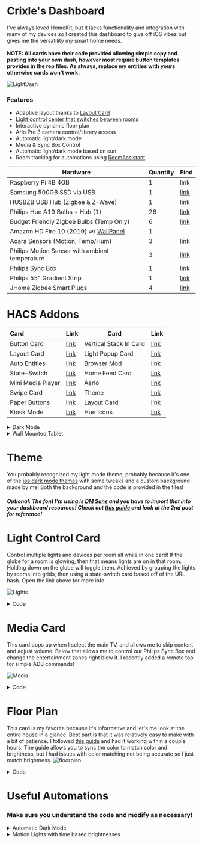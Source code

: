 # Crixle's Dashboard
I've always loved HomeKit, but it lacks functionality and integration with many of my devices so I created this dashboard to give off iOS vibes but gives me the versatility my smart home needs. </br>
</br>
**NOTE: All cards have their code provided allowing simple copy and pasting into your own dash, however most require button templates provides in the rep files. As always, replace my entities with yours otherwise cards won't work.**


![LightDash](https://user-images.githubusercontent.com/54859942/134824129-26653897-72fc-493c-a200-f5dcb984680a.png)




### Features
- Adaptive layout thanks to [Layout Card](https://github.com/thomasloven/lovelace-layout-card)
- [Light control center that switches between rooms](#light-control-card)
- Interactive dynamic floor plan
- Arlo Pro 3 camera control/library access
- Automatic light/dark mode
- Media & Sync Box Control
- Automatic light/dark mode based on sun
- Room tracking for automations using [RoomAssistant](https://www.room-assistant.io/)

Hardware | Quantity | Find
-------- | -------- | ------
Raspberry Pi 4B 4GB | 1 | link
Samsung 500GB SSD via USB | 1 | [link](https://www.bestbuy.com/site/samsung-t7-500gb-external-usb-3-2-gen-2-portable-solid-state-drive-with-hardware-encryption-indigo-blue/6408298.p?skuId=6408298)
HUSBZB USB Hub (Zigbee & Z-Wave) |1 | [link](https://www.amazon.com/gp/product/B01GJ826F8/ref=ppx_yo_dt_b_asin_title_o03_s00?ie=UTF8&psc=1)
Philips Hue A19 Bulbs + Hub (1) | 26 | [link](https://www.bestbuy.com/site/philips-hue-white-and-color-ambiance-a19-bluetooth-75w-smart-led-starter-kit/6472224.p?skuId=6472224)
Budget Friendly Zigbee Bulbs (Temp Only) | 6 | [link](https://www.homedepot.com/p/EcoSmart-60-Watt-Equivalent-A19-Dimmable-SMART-LED-Light-Bulb-Tunable-White-2-Pack-A9A19A60WESDZ02/309683612)
Amazon HD Fire 10 (2019) w/ [WallPanel](https://play.google.com/store/apps/details?id=com.thanksmister.iot.wallpanel&hl=en_US&gl=US) | 1 | 
Aqara Sensors (Motion, Temp/Hum) | 3 | [link](https://www.aqara.com/us/home.html)
Philips Motion Sensor with ambient temperature | 3 | [link](https://www.bestbuy.com/site/philips-hue-motion-sensor-white/5540102.p?skuId=5540102)
Philips Sync Box | 1 | [link](https://www.bestbuy.com/site/philips-hue-play-hdmi-sync-box-black/6371722.p?skuId=6371722)
Philips 55" Gradient Strip | 1 | [link](https://www.bestbuy.com/site/philips-hue-play-gradient-lightstrip-55/6427737.p?skuId=6427737)
JHome Zigbee Smart Plugs | 4 | [link](https://www.amazon.com/gp/product/B08K7FY2GP/ref=ppx_yo_dt_b_asin_title_o00_s00?ie=UTF8&psc=1)


  
  # HACS Addons
  | Card | Link | Card | Link
  | :--- | ---- | ---- | ----
  | Button Card | [link](https://github.com/custom-cards/button-card) | Vertical Stack In Card | [link](https://github.com/custom-cards/vertical-stack-in-card) | CSS Card Mod | [link](https://github.com/thomasloven/lovelace-card-mod) |
  | Layout Card | [link](https://github.com/thomasloven/lovelace-layout-card) | Light Popup Card | [link](https://github.com/DBuit/light-popup-card) |
  | Auto Entities | [link](https://github.com/thomasloven/lovelace-auto-entities) | Browser Mod | [link](https://github.com/thomasloven/hass-browser_mod) |
  | State-Switch | [link](https://github.com/thomasloven/lovelace-state-switch) | Home Feed Card | [link](https://github.com/gadgetchnnel/lovelace-home-feed-card) |
  | Mini Media Player | [link](https://github.com/kalkih/mini-media-player) | Aarlo | [link](https://github.com/twrecked/lovelace-hass-aarlo) |
  | Swipe Card | [link](https://github.com/bramkragten/swipe-card) | Theme | [link](https://github.com/basnijholt/lovelace-ios-themes) |
  | Paper Buttons | [link](https://github.com/jcwillox/lovelace-paper-buttons-row) | Layout Card | [link](https://github.com/thomasloven/lovelace-layout-card) |
  | Kiosk Mode | [link](https://github.com/maykar/kiosk-mode) | Hue Icons | [link](https://github.com/arallsopp/hass-hue-icons)
 


<details>
  <summary>Dark Mode </summary>
  
  ![DarkDash](https://user-images.githubusercontent.com/54859942/132930231-127aca01-695a-44e3-8608-d935f75408b8.png)

</details>
<details>
  <summary>Wall Mounted Tablet</summary>
  
  I have a Kindle Fire 10 (2019) mounted to the wall with a few command strips, and it works beautifully! I initially used FullyKiosk to isolate Home Assistant, however it can only access a really old version of Android WebView which made it really slow and unresponsive. I was shocked when I tried WallPanel and it works almost flawlessly! I know leaving the Kindle plugged in 24/7 is really bad for the battery but :shrug:
 ![IMG_2713](https://user-images.githubusercontent.com/54859942/132931199-e96f00c3-869d-463b-91e6-b6e130540f9a.JPG)


</details>

# Theme
  
  You probably recognized my light mode theme, probably because it's one of the [ios dark mode themes](https://github.com/basnijholt/lovelace-ios-dark-mode-theme) with some tweaks and a custom background made by me! Both the background and the code is provided in the files!
 ##### Optional: The font I'm using is [DM Sans](https://fonts.google.com/specimen/DM+Sans) and you have to import that into your dashboard resources! Check out [this guide](https://community.home-assistant.io/t/adding-resources-to-lovelace/180729) and look at the 2nd post for reference!



# Light Control Card
  
  Control multiple lights and devices per room all while in one card! If the globe for a room is glowing, then that means lights are on in that room. Holding down on the globe will toggle them. Achieved by grouping the lights by rooms into grids, then using a state-switch card based off of the URL hash. Open the link above for more info.
 
  ![Lights](https://user-images.githubusercontent.com/54859942/132930244-e507add3-2313-4adf-bafd-ea6ed2581dff.gif)

<details>
  <summary>Code</summary>
  
```
type: vertical-stack
cards:
  - type: entities
    style: |
      ha-card {
        background: none;
        box-shadow: none;
        }
    entities:
      - type: custom:paper-buttons-row
        buttons:
          - entity: group.boudoir
            name: false
            icon: hass:sofa-single
            style:
              button:
                background: rgba(255,255,255,.1)
                box-shadow: >
                  {% if is_state('group.boudoir', 'on') %}

                  0px 8px 15px rgba(0, 0, 0, 0.2), inset 0 0 10px
                  rgba(255,255,255,.5)

                  {% else %}
                    0px 8px 15px rgba(0, 0, 0, 0.2);
                  {% endif %}
                border-radius: 50px
                padding: 20px
                color: |
                  {% if is_state('group.boudoir', 'on') %}
                    white
                  {% else %}
                    rgba(0,0,0,.5)
                  {% endif %}
              icon:
                '--mdc-icon-size': 40px
            state_styles:
              '#boudoir':
                button:
                  background: rgba(255,255,255,.5)
                  box-shadow: 0 0 15px rgba(255,255,255,.6)
            tap_action:
              action: navigate
              navigation_path: '#boudoir'
            hold_action:
              action: toggle
          - entity: group.bedroom
            name: false
            icon: hass:bed-king
            style:
              button:
                background: rgba(255,255,255,.1)
                border-radius: 50px
                padding: 20px
                box-shadow: |
                  {% if is_state('group.bedroom', 'on') %}
                   0px 8px 15px rgba(0, 0, 0, 0.2), inset 0 0 10px rgba(255,255,255,.5)
                  {% else %}
                    0px 8px 15px rgba(0, 0, 0, 0.2);
                  {% endif %}
                color: |
                  {% if is_state('group.bedroom', 'on') %}
                    white
                  {% else %}
                    rgba(0,0,0,.5)
                  {% endif %}
              icon:
                '--mdc-icon-size': 40px
            tap_action:
              action: navigate
              navigation_path: '#bedroom'
            hold_action:
              action: toggle
          - entity: group.office
            name: false
            icon: hass:laptop
            style:
              button:
                background: rgba(255,255,255,.1)
                border-radius: 50px
                padding: 20px
                box-shadow: |
                  {% if is_state('group.office', 'on') %}
                    0px 8px 15px rgba(0, 0, 0, 0.2),inset 0 0 10px rgba(255,255,255,.5)
                  {% else %}
                    0px 8px 15px rgba(0, 0, 0, 0.2);
                  {% endif %}
                color: |
                  {% if is_state('group.office', 'on') %}
                    white
                  {% else %}
                    rgba(0,0,0,.5)
                  {% endif %}
              icon:
                '--mdc-icon-size': 40px
            tap_action:
              action: navigate
              navigation_path: '#office'
            hold_action:
              action: toggle
          - entity: group.kitchen
            name: false
            icon: hass:stairs-down
            style:
              button:
                background: rgba(255,255,255,.1)
                border-radius: 50px
                padding: 20px
                box-shadow: |
                  {% if is_state('group.kitchen', 'on') %}
                   0px 8px 15px rgba(0, 0, 0, 0.2), inset 0 0 10px rgba(255,255,255,.5)
                  {% else %}
                    0px 8px 15px rgba(0, 0, 0, 0.2);
                  {% endif %}
                color: |
                  {% if is_state('group.kitchen', 'on') %}
                    white
                  {% else %}
                    rgba(0,0,0,.5)
                  {% endif %}
              icon:
                '--mdc-icon-size': 40px
            tap_action:
              action: navigate
              navigation_path: '#downstairs'
            hold_action:
              action: toggle
    view_layout:
      grid-area: orbs
      place-self: end stretch
  - type: entities
    entities:
      - type: custom:state-switch
        entity: hash
        default: boudoir
        states:
          boudoir:
            type: custom:mod-card
            card:
              type: custom:auto-entities
              card:
                type: grid
                square: false
                columns: 3
              filter:
                include:
                  - domain: light
                    area: Boudoir
                    options:
                      type: custom:button-card
                      template:
                        - grid_card
                        - light
                  - entity_id: light.boudoir_ceiling_light
                    options:
                      type: custom:button-card
                      template:
                        - grid_card
                        - light
                  - entity_id: light.tv_bars
                    options:
                      type: custom:button-card
                      template:
                        - grid_card
                        - light
                  - entity_id: media_player.boudoir_tv_2
                    options:
                      type: custom:button-card
                      tap_action:
                        action: more-info
                      template:
                        - grid_card
                        - tv
                  - entity_id: switch.air_purifier
                    options:
                      type: custom:button-card
                      template:
                        - grid_card
                      state:
                        - value: 'on'
                          spin: true
                exclude:
                  - entity_id: light.ceiling_1
                  - entity_id: light.ceiling_2
                  - entity_id: light.hue_play_1
                  - entity_id: light.hue_play_1_2
              card_param: cards
          bedroom:
            type: custom:mod-card
            card:
              type: custom:auto-entities
              card:
                type: grid
                square: false
                columns: 3
              filter:
                include:
                  - domain: light
                    area: Bedroom
                    options:
                      type: custom:button-card
                      template:
                        - grid_card
                        - light
                  - entity_id: media_player.bedroom_tv
                    options:
                      type: custom:button-card
                      template:
                        - grid_card
                        - tv
                      tap_action:
                        action: more-info
                  - entity_id: switch.bedroom_ac
                    options:
                      type: custom:button-card
                      template:
                        - grid_card
                exclude:
                  - entity_id: light.ceiling_1
                  - entity_id: light.ceiling_2
                  - entity_id: light.hue_play_1
                  - entity_id: light.hue_play_1_2
              card_param: cards
          office:
            type: custom:mod-card
            card:
              type: custom:auto-entities
              card:
                type: grid
                square: false
                columns: 3
              filter:
                include:
                  - domain: light
                    area: Crixle's Room
                    options:
                      type: custom:button-card
                      template:
                        - grid_card
                        - light
                  - entity_id: media_player.office_speaker
                    options:
                      type: custom:button-card
                      template:
                        - grid_card
                        - tv
                      tap_action:
                        action: more-info
                  - entity_id: switch.clem
                    options:
                      type: custom:button-card
                      template:
                        - grid_card
                      lock:
                        enabled: true
                exclude:
                  - entity_id: light.ceiling_1
                  - entity_id: light.ceiling_2
                  - entity_id: light.hue_play_1
                  - entity_id: light.hue_play_1_2
              card_param: cards
              sort:
                method: domain
                reverse: false
                numeric: false
          downstairs:
            type: custom:mod-card
            card:
              type: grid
              cards:
                - type: custom:button-card
                  entity: group.kitchen
                  template:
                    - grid_card
                - type: custom:button-card
                  entity: group.livingroom
                  template:
                    - grid_card
                - type: custom:button-card
                  entity: vacuum.rug_b
                  template:
                    - grid_card
                - type: custom:button-card
                  entity: media_player.kitchen_sonos
                  template:
                    - grid_card
                    - tv
    view_layout:
      grid-area: control
      place-self: start stretch
    card_mod:
      style: |
        ha-card {
          border-radius: 30px;
        }

  ```
</details>


# Media Card
  This card pops up when I select the main TV, and allows me to skip content and adjust volume. Below that allows me to control our Philips Sync Box and change the entertainment 
 zones right blow it. I recently added a remote too for simple ADB commands!
                     
  ![Media](https://user-images.githubusercontent.com/54859942/132930473-da620641-11dc-4cf0-95d3-e256d638f508.png)
<details>
  <summary>Code</summary>
                     
  ```
  media_player.boudoir_tv_2:  ### Must be put into lovelace-ui file with appropriate entities
    title: TV Controls
    card:
      type: entities
      entities:
        - type: custom:mini-media-player
          entity: media_player.boudoir_tv_2
          volume_stateless: true
          card_mod:
            style: |
              ha-card {
                box-shadow: none;
              }
        - type: custom:mini-media-player
          entity: media_player.sync_box
          hide:
            controls: true
            power: true
            source: true
          card_mod:
            style: |
              ha-card {
                box-shadow: none;
              }
        - type: custom:mod-card
          card:
            type: grid
            cards:
              - type: custom:button-card
                tap_action:
                  action: toggle
                entity: script.syncboxtogglevideomode
                layout: vertical
                show_name: false
                template: scene
                styles:
                  card:
                    - box-shadow: >-
                        rgba(0, 0, 0, 0.16) 0px 3px 6px, rgba(0, 0, 0, 0.23) 0px
                        3px 6px
              - type: custom:button-card
                tap_action:
                  action: toggle
                entity: script.syncboxtogglemusicmode
                layout: vertical
                show_name: false
                template: scene
                styles:
                  card:
                    - box-shadow: >-
                        rgba(0, 0, 0, 0.16) 0px 3px 6px, rgba(0, 0, 0, 0.23) 0px
                        3px 6px
              - type: custom:button-card
                tap_action:
                  action: toggle
                entity: script.syncboxtogglegamemode
                layout: vertical
                show_name: false
                template: scene
                styles:
                  card:
                    - box-shadow: >-
                        rgba(0, 0, 0, 0.16) 0px 3px 6px, rgba(0, 0, 0, 0.23) 0px
                        3px 6px
              - type: custom:button-card
                tap_action:
                  action: toggle
                entity: script.syncboxdecrease
                layout: vertical
                show_name: false
                template: scene
                styles:
                  card:
                    - box-shadow: >-
                        rgba(0, 0, 0, 0.16) 0px 3px 6px, rgba(0, 0, 0, 0.23) 0px
                        3px 6px
              - type: custom:button-card
                tap_action:
                  action: toggle
                entity: script.syncboxtoggle
                layout: vertical
                show_name: false
                template: scene
                styles:
                  card:
                    - box-shadow: >-
                        rgba(0, 0, 0, 0.16) 0px 3px 6px, rgba(0, 0, 0, 0.23) 0px
                        3px 6px
              - type: custom:button-card
                tap_action:
                  action: toggle
                entity: script.syncboxintensityincrease
                layout: vertical
                show_name: false
                template: scene
                styles:
                  card:
                    - box-shadow: >-
                        rgba(0, 0, 0, 0.16) 0px 3px 6px, rgba(0, 0, 0, 0.23) 0px
                        3px 6px
              - type: custom:button-card
                tap_action:
                  action: toggle
                entity: script.syncboxstriponly
                show_icon: false
                name: Strip Only
                template: scene
                styles:
                  card:
                    - box-shadow: >-
                        rgba(0, 0, 0, 0.16) 0px 3px 6px, rgba(0, 0, 0, 0.23) 0px
                        3px 6px
              - type: custom:button-card
                tap_action:
                  action: toggle
                entity: script.syncboxstripbars
                show_icon: false
                name: Strip + Bars
                template: scene
                styles:
                  card:
                    - box-shadow: >-
                        rgba(0, 0, 0, 0.16) 0px 3px 6px, rgba(0, 0, 0, 0.23) 0px
                        3px 6px
              - type: custom:button-card
                tap_action:
                  action: toggle
                entity: script.syncboxalllights
                show_icon: false
                name: All Lights
                template: scene
                styles:
                  card:
                    - box-shadow: >-
                        rgba(0, 0, 0, 0.16) 0px 3px 6px, rgba(0, 0, 0, 0.23) 0px
                        3px 6px
            square: false
      card_mod:
        style: |
          ha-card {
            font-family: DM Sans;
            box-shadow: none;
          }
  ```
</details>        
                     
# Floor Plan
  
  This card is my favorite because it's informative and let's me look at the entire house in a glance. Best part is that it was relatively easy to make with a bit of patience. I followed [this guide](https://community.home-assistant.io/t/floorplan-ui-with-color-synced-lights/169417) and had it working within a couple hours. The guide allows you to sync the color to match color and brightness, but I had issues with color matching not being accurate so I just match brightness.
  ![floorplan](https://user-images.githubusercontent.com/54859942/120511145-1e8e0000-c398-11eb-93af-11c22549a6e9.gif)
<details>

  <summary>Code</summary>
  
   ```
    type: 'custom:stack-in-card'
    style: |
      ha-card {
        background: var( --ha-card-background, var(--card-background-color, white) );
        padding: 10px;
        border-radius: 30px;
        box-shadow: 0 5px 18px rgba(0,0,0,.2);
        }
    cards:
      - type: 'custom:config-template-card'
        entities:
          - light.desk_lamp
          - light.standing_lamp
          - light.boudoir_ceiling_light
          - light.nanoleaf
          - light.bedside_lamp
          - light.bedroom_floor_lamp
          - light.vine_lights
          - light.closet_1
          - light.hue_play_gradient_lightstrip_1
          - light.office_strip
          - light.office_lamp_1
          - light.desk_lamp_2
        card:
          type: picture-elements
          image: /local/floorplan/base/floorday.png
          elements:
            - type: conditional
              conditions:
                - entity: light.desk_lamp
                  state: 'on'
              elements:
                - type: image
                  image: /local/floorplan/lights/boudoirdesklamp.png
                  style:
                    width: 100%
                    height: 100%
                    top: 50%
                    left: 50%
                    mix-blend-mode: lighten
            - type: conditional
              conditions:
                - entity: light.standing_lamp
                  state: 'on'
              elements:
                - type: image
                  image: /local/floorplan/lights/boudoirstanding_lamp.png
                  style:
                    opacity: '${ states[''light.standing_lamp''].attributes.brightness / 255 }'
                    width: 100%
                    height: 100%
                    top: 50%
                    left: 50%
                    mix-blend-mode: lighten
            - type: conditional
              conditions:
                - entity: light.boudoir_ceiling_light
                  state: 'on'
              elements:
                - type: image
                  image: /local/floorplan/lights/boudoirceilinglight.png
                  style:
                    opacity: >-
                      ${ states['light.boudoir_ceiling_light'].attributes.brightness
                      / 255 }
                    width: 100%
                    height: 100%
                    top: 50%
                    left: 50%
                    mix-blend-mode: lighten
            - type: conditional
              conditions:
                - entity: light.nanoleaf
                  state: 'on'
              elements:
                - type: image
                  image: /local/floorplan/lights/boudoirnanoleaf.png
                  style:
                    opacity: '${ states[''light.nanoleaf''].attributes.brightness / 255 }'
                    width: 100%
                    height: 100%
                    top: 50%
                    left: 50%
                    mix-blend-mode: lighten
            - type: conditional
              conditions:
                - entity: light.bedside_lamp
                  state: 'on'
              elements:
                - type: image
                  image: /local/floorplan/lights/bedroombedsidelamp.png
                  style:
                    opacity: '${ states[''light.bedside_lamp''].attributes.brightness / 255 }'
                    width: 100%
                    height: 100%
                    top: 50%
                    left: 50%
                    mix-blend-mode: lighten
            - type: conditional
              conditions:
                - entity: light.bedroom_floor_lamp
                  state: 'on'
              elements:
                - type: image
                  image: /local/floorplan/lights/bedroomfloorlamp.png
                  style:
                    opacity: >-
                      ${ states['light.bedroom_floor_lamp'].attributes.brightness /
                      255 }
                    width: 100%
                    height: 100%
                    top: 50%
                    left: 50%
                    mix-blend-mode: lighten
            - type: conditional
              conditions:
                - entity: light.vine_lights
                  state: 'on'
              elements:
                - type: image
                  image: /local/floorplan/lights/bedroomvinelights.png
                  style:
                    opacity: '${ states[''light.vine_lights''].attributes.brightness / 255 }'
                    width: 100%
                    height: 100%
                    top: 50%
                    left: 50%
                    mix-blend-mode: lighten
            - type: conditional
              conditions:
                - entity: light.closet_1
                  state: 'on'
              elements:
                - type: image
                  image: /local/floorplan/lights/boudoircloset.png
                  style:
                    opacity: '${ states[''light.closet_1''].attributes.brightness / 255 }'
                    width: 100%
                    height: 100%
                    top: 50%
                    left: 50%
                    mix-blend-mode: lighten
            - type: conditional
              conditions:
                - entity: light.hue_play_gradient_lightstrip_1
                  state: 'on'
              elements:
                - type: image
                  image: /local/floorplan/lights/boudoirtv.png
                  style:
                    opacity: >-
                      ${
                      states['light.hue_play_gradient_lightstrip_1'].attributes.brightness
                      / 255 }
                    width: 100%
                    height: 100%
                    top: 50%
                    left: 50%
                    mix-blend-mode: lighten
            - type: conditional
              conditions:
                - entity: switch.clem
                  state: 'on'
              elements:
                - type: image
                  image: /local/floorplan/lights/officeclem.png
                  style:
                    width: 100%
                    height: 100%
                    top: 50%
                    left: 50%
                    mix-blend-mode: lighten
            - type: conditional
              conditions:
                - entity: light.office_strip
                  state: 'on'
              elements:
                - type: image
                  image: /local/floorplan/lights/officestrip.png
                  style:
                    width: 100%
                    height: 100%
                    top: 50%
                    left: 50%
                    mix-blend-mode: lighten
                    opacity: '${ states[''light.office_strip''].attributes.brightness / 255 }'
            - type: conditional
              conditions:
                - entity: light.office_lamp_1
                  state: 'on'
              elements:
                - type: image
                  image: /local/floorplan/lights/officedesklamp1.png
                  style:
                    filter: >-
                      ${ "hue-rotate(" +
                      (states['light.office_lamp_1'].attributes.hs_color ?
                      states['light.office_lamp_1'].attributes.hs_color[0] : 0) +
                      "deg)"}
                    width: 100%
                    height: 100%
                    top: 50%
                    left: 50%
                    mix-blend-mode: lighten
                    opacity: '${ states[''light.office_lamp_1''].attributes.brightness / 255 }'
            - type: conditional
              conditions:
                - entity: light.desk_lamp_2
                  state: 'on'
              elements:
                - type: image
                  image: /local/floorplan/lights/officedesklamp2.png
                  style:
                    filter: >-
                      ${ "hue-rotate(" +
                      (states['light.desk_lamp_2'].attributes.hs_color ?
                      states['light.desk_lamp_2'].attributes.hs_color[0] : 0) +
                      "deg)"}
                    width: 100%
                    height: 100%
                    top: 50%
                    left: 50%
                    mix-blend-mode: lighten
                    opacity: '${ states[''light.desk_lamp_2''].attributes.brightness / 255 }'
            - type: 'custom:button-card'
              style:
                height: 7%
                width: 7%
                left: 73.5%
                top: 5%
              entity: light.nanoleaf
              template: floorbutton
            - type: 'custom:button-card'
              style:
                height: 7%
                width: 7%
                left: 90%
                top: 7%
              entity: light.desk_lamp
              template: floorbutton
            - type: 'custom:button-card'
              style:
                height: 7%
                width: 7%
                left: 95%
                top: 85%
              entity: light.standing_lamp
              template: floorbutton
            - type: 'custom:button-card'
              style:
                height: 7%
                width: 7%
                left: 80%
                top: 55%
              entity: light.boudoir_ceiling_light
              template: floorbutton
            - type: 'custom:button-card'
              style:
                height: 7%
                width: 7%
                left: 38%
                bottom: 7%
              entity: light.vine_lights
              template: floorbutton
            - type: 'custom:button-card'
              style:
                height: 7%
                width: 7%
                left: 35%
                bottom: 15%
              entity: light.bedroom_floor_lamp
              template: floorbutton
            - type: 'custom:button-card'
              style:
                height: 7%
                width: 7%
                left: 57%
                top: 7%
              entity: light.bedside_lamp
              template: floorbutton
            - type: state-icon
              entity: media_player.boudoir_tv_2
              style:
                top: 25%
                right: 27.5%
            - type: state-icon
              entity: switch.air_purifier
              icon: 'hass:air-purifier'
              tap_action:
                action: toggle
              style:
                right: 27%
                bottom: 25%
            - type: state-label
              entity: sensor.lumi_lumi_weather_0a037c06_temperature
              style:
                color: white
                left: 15%
                bottom: '-5%'
      - type: 'custom:config-template-card'
        entities:
          - light.hue_white_lamp_1
          - light.living_room_couch_lamp
          - light.kitchen_island_lighting
          - light.living_room_ceiling_light_1
          - light.hall_lamp
        card:
          type: picture-elements
          image: /local/floorplan/base/downstairsday.png
          elements:
            - type: conditional
              conditions:
                - entity: light.hue_white_lamp_1
                  state: 'on'
              elements:
                - type: image
                  image: /local/floorplan/lights/kitchenceiling.png
                  style:
                    opacity: >-
                      ${ states['light.hue_white_lamp_1'].attributes.brightness /
                      255 }
                    width: 100%
                    height: 100%
                    top: 50%
                    left: 50%
                    mix-blend-mode: lighten
            - type: conditional
              conditions:
                - entity: light.living_room_couch_lamp
                  state: 'on'
              elements:
                - type: image
                  image: /local/floorplan/lights/livingroomlamp.png
                  style:
                    opacity: >-
                      ${
                      states['light.living_room_couch_lamp'].attributes.brightness /
                      255 }
                    width: 100%
                    height: 100%
                    top: 50%
                    left: 50%
                    mix-blend-mode: lighten
            - type: conditional
              conditions:
                - entity: light.kitchen_island_lighting
                  state: 'on'
              elements:
                - type: image
                  image: /local/floorplan/lights/kitchenislandlights.png
                  style:
                    opacity: >-
                      ${
                      states['light.kitchen_island_lighting'].attributes.brightness
                      / 255 }
                    width: 100%
                    height: 100%
                    top: 50%
                    left: 50%
                    mix-blend-mode: lighten
            - type: conditional
              conditions:
                - entity: light.living_room_ceiling_light_1
                  state: 'on'
              elements:
                - type: image
                  image: /local/floorplan/lights/livingroomlights.png
                  style:
                    opacity: >-
                      ${
                      states['light.living_room_ceiling_light_1'].attributes.brightness
                      / 255 }
                    width: 100%
                    height: 100%
                    top: 50%
                    left: 50%
                    mix-blend-mode: lighten
            - type: conditional
              conditions:
                - entity: light.hall_lamp
                  state: 'on'
              elements:
                - type: image
                  image: /local/floorplan/lights/livingroomwalllight.png
                  style:
                    opacity: '${ states[''light.hall_lamp''].attributes.brightness / 255 }'
                    width: 100%
                    height: 100%
                    top: 50%
                    left: 50%
                    mix-blend-mode: lighten
            - type: 'custom:button-card'
              style:
                height: 7%
                width: 7%
                left: 20%
                top: 48%
              entity: group.kitchen
              template: floorbutton
            - type: 'custom:button-card'
              style:
                height: 7%
                width: 7%
                left: 55%
                top: 48%
              entity: group.livingroom
              template: floorbutton
            - type: state-icon
              entity: vacuum.rug_b
              tap_action:
                action: toggle
              style:
                left: 10%
                bottom: 0%
            - type: state-label
              entity: lock.back_door
              tap_action:
                action: toggle
              style:
                right: '-7%'
                bottom: 8%
                color: white
            - type: state-label
              entity: lock.front_door
              tap_action:
                action: toggle
              style:
                left: 7%
                top: 30%
                color: white
            - type: state-label
              entity: lock.front_door
              tap_action:
                action: toggle
              style:
                left: 7%
                top: 30%
                color: white
            - type: conditional
              conditions:
                - entity: sensor.washer
                  state: 'on'
              elements:
                - type: state-label
                  entity: sensor.washer_remaining_time
                  style:
                    right: 5%
                    top: 17.5%
                    color: white
                - type: 'custom:text-element'
                  text: m
                  style:
                    right: 5%
                    top: 17.5%
                    color: white
            - type: conditional
              conditions:
                - entity: sensor.dryer
                  state: 'on'
              elements:
                - type: state-label
                  entity: sensor.dryer_remaining_time
                  style:
                    right: 5%
                    top: 31%
                    color: white
                - type: 'custom:text-element'
                  text: m
                  style:
                    right: 5%
                    top: 31%
                    color: white

  ```

</details>

# Useful Automations

  ### Make sure you understand the code and modify as necessary!
  <details>
  	<summary>Automatic Dark Mode</summary>
  
  ```
  alias: Auto Lovelace Theme
    description: ''
    trigger:
      - platform: sun
        event: sunrise
        offset: '00:10:00'
      - platform: sun
        event: sunset
        offset: '00:10:00'
    condition: []
    action:
      - service: frontend.set_theme
        data:
          name: |
            {% if is_state('sun.sun', 'above_horizon') %}
              "Custom Light Mode"
            {% else %}
              "Custom Dark Mode"
            {% endif %}
    mode: single
  ```
  </details>
  
  <details>
  	<summary>Motion Lights with time based brightnesses</summary>
  
  ```
alias: Hall Motion Lights
description: ''
trigger:
  - type: occupied
    platform: device
    device_id: 182bb3b5150abbefa4916f863008bb75
    entity_id: binary_sensor.bathroom_hall_motion_sensor_occupancy
    domain: binary_sensor
condition:
  - condition: or
    conditions:
      - condition: state
        entity_id: person.xxx
        state: home
      - condition: state
        entity_id: person.xxx
        state: home
action:
  - choose:
      - conditions:
          - condition: time
            after: '22:00'
            before: '08:00:00'
        sequence:
          - service: light.turn_on
            target:
              device_id:
                - 345a2abaf6f0eef2d51f92cf51affa9b
                - 6949950b1a739fd3207efdc18b72307c
            data:
              brightness_pct: 20
          - wait_for_trigger:
              - type: not_occupied
                platform: device
                device_id: 182bb3b5150abbefa4916f863008bb75
                entity_id: binary_sensor.bathroom_hall_motion_sensor_occupancy
                domain: binary_sensor
                for:
                  hours: 0
                  minutes: 0
                  seconds: 0
                  milliseconds: 0
          - service: light.turn_off
            target:
              device_id:
                - 6949950b1a739fd3207efdc18b72307c
                - 345a2abaf6f0eef2d51f92cf51affa9b
    default:
      - service: light.turn_on
        target:
          device_id:
            - 345a2abaf6f0eef2d51f92cf51affa9b
            - 6949950b1a739fd3207efdc18b72307c
        data:
          brightness_pct: 80
      - wait_for_trigger:
          - type: not_occupied
            platform: device
            device_id: 182bb3b5150abbefa4916f863008bb75
            entity_id: binary_sensor.bathroom_hall_motion_sensor_occupancy
            domain: binary_sensor
            for:
              hours: 0
              minutes: 3
              seconds: 0
              milliseconds: 0
      - service: light.turn_off
        target:
          device_id:
            - 345a2abaf6f0eef2d51f92cf51affa9b
            - 6949950b1a739fd3207efdc18b72307c
mode: single

  ```

</details>
